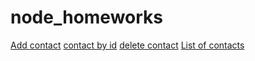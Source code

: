 # node_homeworks

[Add contact](https://ibb.co/FmWXFn7)
[contact by id](https://ibb.co/KG2LbCD)
[delete contact](https://ibb.co/d5Ztd1Q)
[List of contacts](https://ibb.co/N623W8f)
